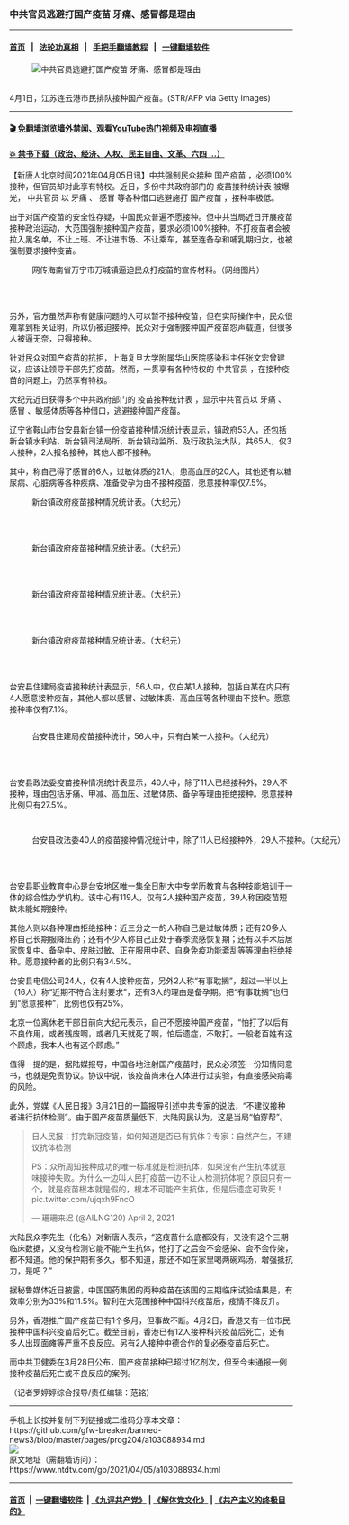 ### 中共官员逃避打国产疫苗 牙痛、感冒都是理由
------------------------

#### [首页](https://github.com/gfw-breaker/banned-news3/blob/master/README.md) &nbsp;&nbsp;|&nbsp;&nbsp; [法轮功真相](https://github.com/begood0513/basic/blob/master/README.md)  &nbsp;&nbsp;|&nbsp;&nbsp; [手把手翻墙教程](https://github.com/gfw-breaker/guides/wiki)  &nbsp;&nbsp;|&nbsp;&nbsp; [一键翻墙软件](https://github.com/gfw-breaker/nogfw/blob/master/README.md)  



<div><div class="featured_image">
 <figure>
  <img alt="中共官员逃避打国产疫苗 牙痛、感冒都是理由" src="https://i.ntdtv.com/assets/uploads/2021/04/GettyImages-1232053604-1-800x450.jpg"/>
 </figure><br/>
 <span class="caption">
  4月1日，江苏连云港市民排队接种国产疫苗。(STR/AFP via Getty Images)
 </span>
</div>
</div><hr/>

#### [ 🎬  免翻墙浏览墙外禁闻、观看YouTube热门视频及电视直播](https://github.com/gfw-breaker/HelloWorld)

#### [ 💥  禁书下载（政治、经济、人权、民主自由、文革、六四 ...）](https://github.com/gfw-breaker/books/blob/master/README.md)

<div><div class="post_content" itemprop="articleBody">
 <p>
  【新唐人北京时间2021年04月05日讯】中共强制民众接种
  <ok href="https://www.ntdtv.com/gb/国产疫苗.htm">
   国产疫苗
  </ok>
  ，必须100%接种，但官员却对此享有特权。近日，多份中共政府部门的
  <ok href="https://www.ntdtv.com/gb/疫苗接种统计表.htm">
   疫苗接种统计表
  </ok>
  被爆光，
  <ok href="https://www.ntdtv.com/gb/中共官员.htm">
   中共官员
  </ok>
  以
  <ok href="https://www.ntdtv.com/gb/牙痛.htm">
   牙痛
  </ok>
  、
  <ok href="https://www.ntdtv.com/gb/感冒.htm">
   感冒
  </ok>
  等各种借口逃避施打
  <ok href="https://www.ntdtv.com/gb/国产疫苗.htm">
   国产疫苗
  </ok>
  ，接种率极低。
 </p>
 <p>
  由于对国产疫苗的安全性存疑，中国民众普遍不愿接种。但中共当局近日开展疫苗接种政治运动，大范围强制接种国产疫苗，要求必须100%接种。不打疫苗者会被拉入黑名单，不让上班、不让进市场、不让乘车，甚至连备孕和哺乳期妇女，也被强制要求接种疫苗。
 </p>
 <figure class="wp-caption alignnone" id="attachment_103088956" style="width: 600px">
  <img alt="" class="size-medium wp-image-103088956" src="https://i.ntdtv.com/assets/uploads/2021/04/Ex7gU25VcAA3Y9c-600x800-1-600x800.jpg">
   <br/><figcaption class="wp-caption-text">
    网传海南省万宁市万城镇逼迫民众打疫苗的宣传材料。（网络图片）
   </figcaption><br/>
  </img>
 </figure><br/>
 <p>
  另外，官方虽然声称有健康问题的人可以暂不接种疫苗，但在实际操作中，民众很难拿到相关证明，所以仍被迫接种。民众对于强制接种国产疫苗怨声载道，但很多人被逼无奈，只得接种。
 </p>
 <p>
  针对民众对国产疫苗的抗拒，上海复旦大学附属华山医院感染科主任张文宏曾建议，应该让领导干部先打疫苗。然而，一贯享有各种特权的
  <ok href="https://www.ntdtv.com/gb/中共官员.htm">
   中共官员
  </ok>
  ，在接种疫苗的问题上，仍然享有特权。
 </p>
 <p>
  大纪元近日获得多个中共政府部门的
  <ok href="https://www.ntdtv.com/gb/疫苗接种统计表.htm">
   疫苗接种统计表
  </ok>
  ，显示中共官员以
  <ok href="https://www.ntdtv.com/gb/牙痛.htm">
   牙痛
  </ok>
  、
  <ok href="https://www.ntdtv.com/gb/感冒.htm">
   感冒
  </ok>
  、敏感体质等各种借口，逃避接种国产疫苗。
 </p>
 <p>
  辽宁省鞍山市台安县新台镇一份疫苗接种情况统计表显示，镇政府53人，还包括新台镇水利站、新台镇司法局所、新台镇动监所、及行政执法大队，共65人，仅3人接种，2人报名接种，其他人都不接种。
 </p>
 <p>
  其中，称自己得了感冒的6人，过敏体质的21人，患高血压的20人，其他还有以糖尿病、心脏病等各种疾病、准备受孕为由不接种疫苗，愿意接种率仅7.5%。
 </p>
 <figure class="wp-caption alignnone" id="attachment_103088940" style="width: 600px">
  <img alt="" class="size-medium wp-image-103088940" src="https://i.ntdtv.com/assets/uploads/2021/04/1-178-800x450-600x365.jpg">
   <br/><figcaption class="wp-caption-text">
    新台镇政府疫苗接种情况统计表。（大纪元）
   </figcaption><br/>
  </img>
 </figure><br/>
 <figure class="wp-caption alignnone" id="attachment_103088937" style="width: 600px">
  <img alt="" class="size-medium wp-image-103088937" src="https://i.ntdtv.com/assets/uploads/2021/04/id12857390-Screen-Shot-2021-04-04-at-8.56.49-pm-600x365.jpg"/>
  <br/><figcaption class="wp-caption-text">
   新台镇政府疫苗接种情况统计表。（大纪元）
  </figcaption><br/>
 </figure><br/>
 <figure class="wp-caption alignnone" id="attachment_103088938" style="width: 600px">
  <img alt="" class="size-medium wp-image-103088938" src="https://i.ntdtv.com/assets/uploads/2021/04/id12857389-Screen-Shot-2021-04-04-at-8.57.01-pm-600x366.jpg"/>
  <br/><figcaption class="wp-caption-text">
   新台镇政府疫苗接种情况统计表。（大纪元）
  </figcaption><br/>
 </figure><br/>
 <figure class="wp-caption alignnone" id="attachment_103088939" style="width: 600px">
  <img alt="" class="size-medium wp-image-103088939" src="https://i.ntdtv.com/assets/uploads/2021/04/id12857388-Screen-Shot-2021-04-04-at-8.57.12-pm-600x365.jpg"/>
  <br/><figcaption class="wp-caption-text">
   新台镇政府疫苗接种情况统计表。（大纪元）
  </figcaption><br/>
 </figure><br/>
 <p>
  台安县住建局疫苗接种统计表显示，56人中，仅白某1人接种，包括白某在内只有4人愿意接种疫苗，其他人都以感冒、过敏体质、高血压等各种理由不接种。愿意接种率仅有7.1%。
 </p>
 <p>
  <img alt="" class="alignnone size-medium wp-image-103088943" src="https://i.ntdtv.com/assets/uploads/2021/04/id12857405-4e8ee43db80cd73c92b7c1c03e9feed9-600x338.jpg"/>
 </p>
 <figure class="wp-caption alignnone" id="attachment_103088942" style="width: 600px">
  <img alt="" class="size-medium wp-image-103088942" src="https://i.ntdtv.com/assets/uploads/2021/04/id12857406-106be6680a4ea8690cbde5b4f02fccbc-600x338.jpg"/>
  <br/><figcaption class="wp-caption-text">
   台安县住建局疫苗接种统计，56人中，只有白某一人接种。（大纪元）
  </figcaption><br/>
 </figure><br/>
 <p>
  台安县政法委疫苗接种情况统计表显示，40人中，除了11人已经接种外，29人不接种，理由包括牙痛、甲减、高血压、过敏体质、备孕等理由拒绝接种。愿意接种比例只有27.5%。
 </p>
 <p>
  <img alt="" class="alignnone size-medium wp-image-103088946" src="https://i.ntdtv.com/assets/uploads/2021/04/id12857413-Screen-Shot-2021-04-04-at-9.25.59-pm-600x414.jpg"/>
 </p>
 <p>
  <img alt="" class="alignnone size-medium wp-image-103088945" src="https://i.ntdtv.com/assets/uploads/2021/04/id12857414-Screen-Shot-2021-04-04-at-9.26.43-pm-600x417.jpg"/>
 </p>
 <figure class="wp-caption alignnone" id="attachment_103088944" style="width: 600px">
  <img alt="" class="size-medium wp-image-103088944" src="https://i.ntdtv.com/assets/uploads/2021/04/id12857415-Screen-Shot-2021-04-04-at-9.26.59-pm-600x333.jpg"/>
  <br/><figcaption class="wp-caption-text">
   台安县政法委40人的疫苗接种情况统计中，除了11人已经接种外，29人不接种。（大纪元）
  </figcaption><br/>
 </figure><br/>
 <p>
  台安县职业教育中心是台安地区唯一集全日制大中专学历教育与各种技能培训于一体的综合性办学机构。该中心有119人，仅有2人接种国产疫苗，39人称因疫苗短缺未能如期接种。
 </p>
 <p>
  其他人则以各种理由拒绝接种：近三分之一的人称自己是过敏体质；还有20多人称自己长期服降压药；还有不少人称自己正处于春季流感恢复期；还有以手术后居家恢复中、备孕中、皮肤过敏、正在服用中药、自身免疫功能紊乱等等理由拒绝接种。愿意接种者的比例只有34.5%。
 </p>
 <p>
  台安县电信公司24人，仅有4人接种疫苗，另外2人称“有事耽搁”，超过一半以上（16人）称“近期不符合注射要求”，还有3人的理由是备孕期。把“有事耽搁”也归到“愿意接种”，比例也仅有25%。
 </p>
 <p>
  北京一位离休老干部日前向大纪元表示，自己不愿接种国产疫苗，“怕打了以后有不良作用，或者残废啊，或者几天就死了啊，怕后遗症，不敢打。一般老百姓有这个顾虑，我本人也有这个顾虑。”
 </p>
 <p>
  值得一提的是，据陆媒报导，中国各地注射国产疫苗时，民众必须签一份知情同意书，也就是免责协议。协议中说，该疫苗尚未在人体进行过实验，有直接感染病毒的风险。
 </p>
 <p>
  此外，党媒《人民日报》3月21日的一篇报导引述中共专家的说法，“不建议接种者进行抗体检测”。由于国产疫苗质量低下，大陆网民认为，这是当局“怕穿帮”。
 </p>
 <blockquote class="twitter-tweet">
  <p dir="ltr" lang="ja">
   日人民报：打完新冠疫苗，如何知道是否已有抗体？专家：自然产生，不建议抗体检测
  </p>
  <p>
   PS：众所周知接种成功的唯一标准就是检测抗体，如果没有产生抗体就意味接种失败。为什么一边叫人民打疫苗一边不让人检测抗体呢？原因只有一个，就是疫苗根本就是假的，根本不可能产生抗体，但是后遗症可致死！
   <ok href="https://t.co/ujqxh9FncO">
    pic.twitter.com/ujqxh9FncO
   </ok>
  </p>
  <p>
   — 珊珊来迟 (@AILNG120)
   <ok href="https://twitter.com/AILNG120/status/1377868041963249666?ref_src=twsrc%5Etfw">
    April 2, 2021
   </ok>
  </p>
 </blockquote>
 <p>
  <script async="" charset="utf-8" src="https://platform.twitter.com/widgets.js">
  </script>
 </p>
 <p>
 </p>
 <p>
  大陆民众李先生（化名）对新唐人表示，“这疫苗什么底都没有，又没有这个三期临床数据，又没有检测它能不能产生抗体，他打了之后会不会感染、会不会传染，都不知道。他的保护期有多久，都不知道，那还不如在家里喝两碗鸡汤，增强抵抗力，是吧？”
 </p>
 <p>
  据秘鲁媒体近日披露，中国国药集团的两种疫苗在该国的三期临床试验结果是，有效率分别为33%和11.5%。智利在大范围接种中国科兴疫苗后，疫情不降反升。
 </p>
 <p>
  另外，香港推广国产疫苗已有1个多月，但事故不断。4月2日，香港又有一位市民接种中国科兴疫苗后死亡。截至目前，香港已有12人接种科兴疫苗后死亡，还有多人出现面瘫等严重不良反应。另有2人接种中德合作的复必泰疫苗后死亡。
 </p>
 <p>
  而中共卫健委在3月28日公布，国产疫苗接种已超过1亿剂次，但至今未通报一例接种疫苗后死亡或不良反应的案例。
 </p>
 <p>
  （记者罗婷婷综合报导/责任编辑：范铭）
 </p>
 <div class="single_ad">
 </div>
</div>
</div>
<hr/>
手机上长按并复制下列链接或二维码分享本文章：<br/>
https://github.com/gfw-breaker/banned-news3/blob/master/pages/prog204/a103088934.md <br/>
<a href='https://github.com/gfw-breaker/banned-news3/blob/master/pages/prog204/a103088934.md'><img src='https://github.com/gfw-breaker/banned-news3/blob/master/pages/prog204/a103088934.md.png'/></a> <br/>
原文地址（需翻墙访问）：https://www.ntdtv.com/gb/2021/04/05/a103088934.html


------------------------
#### [首页](https://github.com/gfw-breaker/banned-news3/blob/master/README.md) &nbsp;|&nbsp; [一键翻墙软件](https://github.com/gfw-breaker/nogfw/blob/master/README.md) &nbsp;| [《九评共产党》](https://github.com/gfw-breaker/9ping.md/blob/master/README.md#九评之一评共产党是什么) | [《解体党文化》](https://github.com/gfw-breaker/jtdwh.md/blob/master/README.md) | [《共产主义的终极目的》](https://github.com/gfw-breaker/gczydzjmd.md/blob/master/README.md)


<img src='http://gfw-breaker.win/banned-news3/pages/prog204/a103088934.md' width='0px' height='0px'/>